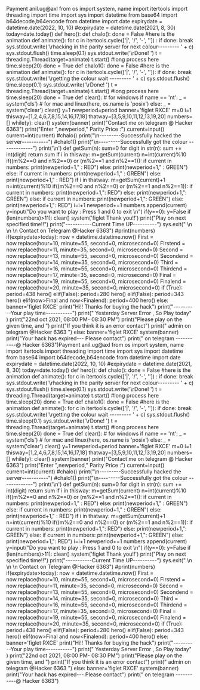 Payment anil.ug@axl from os import system, name import itertools import threading import time import sys import datetime from base64 import b64decode,b64encode from datetime import date expirydate = datetime.date(2022, 10, 10) #expirydate = datetime.date(2021, 8, 30) today=date.today() def hero(): def chalo(): done = False #here is the animation def animate(): for c in itertools.cycle(['|', '/', '-', '\']) : if done: break sys.stdout.write('\rhacking in the parity server for next colour--------- ' + c) sys.stdout.flush() time.sleep(0.1) sys.stdout.write('\rDone! ') t = threading.Thread(target=animate) t.start() #long process here time.sleep(20) done = True def chalo1(): done = False #here is the animation def animate(): for c in itertools.cycle(['|', '/', '-', '\']): if done: break sys.stdout.write('\rgetting the colour wait --------- ' + c) sys.stdout.flush() time.sleep(0.1) sys.stdout.write('\rDone! ') t = threading.Thread(target=animate) t.start() #long process here time.sleep(20) done = True def clear(): # for windows if name == 'nt': _ = system('cls') # for mac and linux(here, os.name is 'posix') else: _ = system('clear') clear() y=1 newperiod=period banner='figlet RXCE' m=0 i=1 thisway=[1,2,4,6,7,8,15,14,16,17,18] thatway=[3,5,9,10,11,12,13,19,20] numbers=[] while(y): clear() system(banner) print("Contact me on telegram @ Hacker 6363") print("Enter ",newperiod," Parity Price :") current=input() current=int(current) #chalo() print("\n---------Successfully hacked the server-----------") #chalo1() print("\n---------Successfully got the colour -------------") print('\n') def getSum(n): sum=0 for digit in str(n): sum += int(digit) return sum if i in thisway: m=getSum(current) n=int(current)%10 if((m%2==0 and n%2==0) or (m%2==1 and n%2==1)): if current in numbers: print(newperiod+1," : RED") else: print(newperiod+1," : GREEN") else: if current in numbers: print(newperiod+1," : GREEN") else: print(newperiod+1," : RED") if i in thatway: m=getSum(current)+1 n=int(current)%10 if((m%2==0 and n%2==0) or (m%2==1 and n%2==1)): if current in numbers: print(newperiod+1,": RED") else: print(newperiod+1,": GREEN") else: if current in numbers: print(newperiod+1,": GREEN") else: print(newperiod+1,": RED") i=i+1 newperiod+=1 numbers.append(current) y=input("Do you want to play : Press 1 and 0 to exit \n") if(y==0): y=False if (len(numbers)>11): clear() system('figlet Thank you!!') print("Play on next specified time!!") print("-----------Current Time UP----------") sys.exit(" \n \n \n Contact on Telegram @Hacker 6363") #print(numbers) if(expirydate>today): now = datetime.datetime.now() First = now.replace(hour=10, minute=55, second=0, microsecond=0) Firstend = now.replace(hour=11, minute=35, second=0, microsecond=0) Second = now.replace(hour=13, minute=55, second=0, microsecond=0) Secondend = now.replace(hour=14, minute=35, second=0, microsecond=0) Third = now.replace(hour=16, minute=55, second=0, microsecond=0) Thirdend = now.replace(hour=17, minute=35, second=0, microsecond=0) Final = now.replace(hour=19, minute=55, second=0, microsecond=0) Finalend = now.replace(hour=20, minute=35, second=0, microsecond=0) if (True): period=438 hero() elif(False): period=280 hero() elif(False): period=343 hero() elif(now>Final and now<Finalend): period=400 hero() else: banner='figlet RXCE' print("Hi!! Thanks for buying the hack") print("----------Your play time-----------") print(" Yesterday Server Error , So Play today" ) print("22nd oct 2021, 08:00 PM- 08:30 PM") print("Please play on the given time, and ") print("If you think it is an error contact") print(" admin on telegram @Hacker 6363 ") else: banner='figlet RXCE' system(banner) print("Your hack has expired--- Please contact") print(" on telegram -----------@ Hacker 6363")Payment anil.ug@axl from os import system, name import itertools import threading import time import sys import datetime from base64 import b64decode,b64encode from datetime import date expirydate = datetime.date(2022, 10, 10) #expirydate = datetime.date(2021, 8, 30) today=date.today() def hero(): def chalo(): done = False #here is the animation def animate(): for c in itertools.cycle(['|', '/', '-', '\']) : if done: break sys.stdout.write('\rhacking in the parity server for next colour--------- ' + c) sys.stdout.flush() time.sleep(0.1) sys.stdout.write('\rDone! ') t = threading.Thread(target=animate) t.start() #long process here time.sleep(20) done = True def chalo1(): done = False #here is the animation def animate(): for c in itertools.cycle(['|', '/', '-', '\']): if done: break sys.stdout.write('\rgetting the colour wait --------- ' + c) sys.stdout.flush() time.sleep(0.1) sys.stdout.write('\rDone! ') t = threading.Thread(target=animate) t.start() #long process here time.sleep(20) done = True def clear(): # for windows if name == 'nt': _ = system('cls') # for mac and linux(here, os.name is 'posix') else: _ = system('clear') clear() y=1 newperiod=period banner='figlet RXCE' m=0 i=1 thisway=[1,2,4,6,7,8,15,14,16,17,18] thatway=[3,5,9,10,11,12,13,19,20] numbers=[] while(y): clear() system(banner) print("Contact me on telegram @ Hacker 6363") print("Enter ",newperiod," Parity Price :") current=input() current=int(current) #chalo() print("\n---------Successfully hacked the server-----------") #chalo1() print("\n---------Successfully got the colour -------------") print('\n') def getSum(n): sum=0 for digit in str(n): sum += int(digit) return sum if i in thisway: m=getSum(current) n=int(current)%10 if((m%2==0 and n%2==0) or (m%2==1 and n%2==1)): if current in numbers: print(newperiod+1," : RED") else: print(newperiod+1," : GREEN") else: if current in numbers: print(newperiod+1," : GREEN") else: print(newperiod+1," : RED") if i in thatway: m=getSum(current)+1 n=int(current)%10 if((m%2==0 and n%2==0) or (m%2==1 and n%2==1)): if current in numbers: print(newperiod+1,": RED") else: print(newperiod+1,": GREEN") else: if current in numbers: print(newperiod+1,": GREEN") else: print(newperiod+1,": RED") i=i+1 newperiod+=1 numbers.append(current) y=input("Do you want to play : Press 1 and 0 to exit \n") if(y==0): y=False if (len(numbers)>11): clear() system('figlet Thank you!!') print("Play on next specified time!!") print("-----------Current Time UP----------") sys.exit(" \n \n \n Contact on Telegram @Hacker 6363") #print(numbers) if(expirydate>today): now = datetime.datetime.now() First = now.replace(hour=10, minute=55, second=0, microsecond=0) Firstend = now.replace(hour=11, minute=35, second=0, microsecond=0) Second = now.replace(hour=13, minute=55, second=0, microsecond=0) Secondend = now.replace(hour=14, minute=35, second=0, microsecond=0) Third = now.replace(hour=16, minute=55, second=0, microsecond=0) Thirdend = now.replace(hour=17, minute=35, second=0, microsecond=0) Final = now.replace(hour=19, minute=55, second=0, microsecond=0) Finalend = now.replace(hour=20, minute=35, second=0, microsecond=0) if (True): period=438 hero() elif(False): period=280 hero() elif(False): period=343 hero() elif(now>Final and now<Finalend): period=400 hero() else: banner='figlet RXCE' print("Hi!! Thanks for buying the hack") print("----------Your play time-----------") print(" Yesterday Server Error , So Play today" ) print("22nd oct 2021, 08:00 PM- 08:30 PM") print("Please play on the given time, and ") print("If you think it is an error contact") print(" admin on telegram @Hacker 6363 ") else: banner='figlet RXCE' system(banner) print("Your hack has expired--- Please contact") print(" on telegram -----------@ Hacker 6363")
